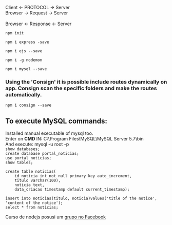 Client <- PROTOCOL -> Server <br>
	Browser -> Request -> Server <br> 	
	Browser <- Response <- Server

```
npm init
```
```
npm i express -save
```
```
npm i ejs --save
```
```
npm i -g nodemon
```
```
npm i mysql --save
```
### Using the 'Consign' it is possible include routes dynamically on app. Consign scan the specific folders and make the routes automatically.
```
npm i consign --save
```



## To execute MySQL commands:
Installed manual executable of mysql too.<br>
Enter on **CMD** IN: C:\Program Files\MySQL\MySQL Server 5.7\bin <br>
And execute: mysql -u root -p<br>
`show databases;` <br>
`create database portal_noticias;` <br>
`use portal_noticias;` <br>
`show tables;` <br>
``` 
create table noticias(
	id_noticia int not null primary key auto_increment,
	titulo varchar(100),
	noticia text,
	data_criacao timestamp default current_timestamp);
```
`insert into noticias(titulo, noticia)values('title of the notice', 'content of the notice');`<br>
`select * from noticias;`<br>


Curso de nodejs posusi um [grupo no Facebook](https://www.facebook.com/groups/458536931149217/)